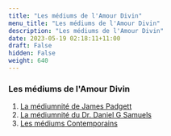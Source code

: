 ```yaml
---
title: "Les médiums de l'Amour Divin"
menu_title: "Les médiums de l'Amour Divin"
description: "Les médiums de l'Amour Divin"
date: 2023-05-19 02:18:11+11:00
draft: False
hidden: False
weight: 640
---
```

### Les médiums de l'Amour Divin

1. [La médiumnité de James Padgett](/11-fr-mediumship/11-3-1-fr-the-mediumship-of-james-padgett/)
2. [La médiumnité du Dr. Daniel G Samuels](/11-fr-mediumship/11-3-2-fr-the-mediumship-of-dr-daniel-g-samuels/)
3. [Les médiums Contemporains](/11-fr-mediumship/11-3-3-fr-contemporary-mediums/)
